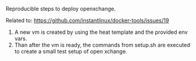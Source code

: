 Reproducible steps to deploy openxchange.

Related to: https://github.com/instantlinux/docker-tools/issues/19


1. A new vm is created by using the heat template and the provided env vars.
1. Than after the vm is ready, the commands from setup.sh are executed to create a small test setup of open xchange.
